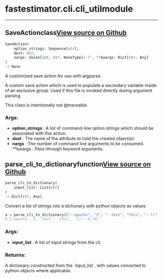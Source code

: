 # fastestimator.cli.cli_util<span class="tag">module</span>
---
## SaveAction<span class="tag">class</span><a class="sourcelink" href=https://github.com/fastestimator/fastestimator/blob/r1.1/fastestimator/cli/cli_util.py/#L8-L45>View source on Github</a>
```python
SaveAction(
	option_strings: Sequence[str],
	dest: str,
	nargs: Union[int, str, NoneType]='?', **kwargs: Dict[str, Any]
)
-> None
```
A customized save action for use with argparse.

A custom save action which is used to populate a secondary variable inside of an exclusive group. Used if this file
is invoked directly during argument parsing.

This class is intentionally not @traceable.


<h3>Args:</h3>

* **option_strings** :  A list of command-line option strings which should be associated with this action.
* **dest** :  The name of the attribute to hold the created object(s).
* **nargs** :  The number of command line arguments to be consumed.
 **kwargs :  Pass-through keyword arguments.



## parse_cli_to_dictionary<span class="tag">function</span><a class="sourcelink" href=https://github.com/fastestimator/fastestimator/blob/r1.1/fastestimator/cli/cli_util.py/#L48-L79>View source on Github</a>
```python
parse_cli_to_dictionary(
	input_list: List[str]
)
-> Dict[str, Any]
```
Convert a list of strings into a dictionary with python objects as values.

```python
a = parse_cli_to_dictionary(["--epochs", "5", "--test", "this", "--lr", "0.74"])
# {'epochs': 5, 'test': 'this', 'lr': 0.74}
```


<h3>Args:</h3>

* **input_list** :  A list of input strings from the cli.

<h3>Returns:</h3>
    A dictionary constructed from the `input_list`, with values converted to python objects where applicable.

